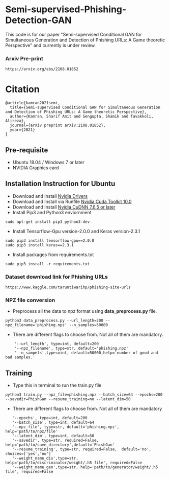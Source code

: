 # Semi-supervised-Phishing-Detection-GAN 

This code is for our paper "Semi-supervised Conditional GAN for Simultaneous Generation and Detection of Phishing URLs: A Game theoretic Perspective" and currently is under review.

### Arxiv Pre-print
```
https://arxiv.org/abs/2108.01852
```

# Citation
```
@article{kamran2021semi,
  title={Semi-supervised Conditional GAN for Simultaneous Generation and Detection of Phishing URLs: A Game theoretic Perspective},
  author={Kamran, Sharif Amit and Sengupta, Shamik and Tavakkoli, Alireza},
  journal={arXiv preprint arXiv:2108.01852},
  year={2021}
}
```

## Pre-requisite
- Ubuntu 18.04 / Windows 7 or later
- NVIDIA Graphics card

## Installation Instruction for Ubuntu
- Download and Install [Nvidia Drivers](https://www.nvidia.com/Download/driverResults.aspx/142567/en-us)
- Download and Install via Runfile [Nvidia Cuda Toolkit 10.0](https://developer.nvidia.com/cuda-10.0-download-archive?target_os=Linux&target_arch=x86_64&target_distro=Ubuntu&target_version=1804&target_type=runfilelocal)
- Download and Install [Nvidia CuDNN 7.6.5 or later](https://developer.nvidia.com/rdp/cudnn-archive)
- Install Pip3 and Python3 enviornment
```
sudo apt-get install pip3 python3-dev
```
- Install Tensorflow-Gpu version-2.0.0 and Keras version-2.3.1
```
sudo pip3 install tensorflow-gpu==2.0.0
sudo pip3 install keras==2.3.1
```
- Install packages from requirements.txt
```
sudo pip3 install -r requirements.txt
```

### Dataset download link for Phishing URLs
```
https://www.kaggle.com/taruntiwarihp/phishing-site-urls
```

### NPZ file conversion
- Preprocess all the data to npz format using **data_preprocess.py** file. 
```
python3 data_preprocess.py --url_length=200 --npz_filename='phishing.npz' --n_samples=50000
```
- There are different flags to choose from. Not all of them are mandatory.
```
    '--url_length', type=int, default=200
    '--npz_filename', type=str, default='phishing.npz'
    '--n_sampels',types=int, default=50000,help='number of good and bad samples.'
```

## Training

- Type this in terminal to run the train.py file
```
python3 train.py --npz_file=phishing.npz --batch_size=64 --epochs=200 --savedir=PhishGan --resume_training=no --latent_dim=50
```
- There are different flags to choose from. Not all of them are mandatory

```
   '--epochs', type=int, default=200
   '--batch_size', type=int, default=64
   '--npz_file', type=str, default='phishing.npz', help='path/to/npz/file'
   '--latent_dim', type=int, default=50
   '--savedir', type=str, required=False, help='path/to/save_directory',default='PhishGan'
   '--resume_training', type=str, required=False,  default='no', choices=['yes','no']
   '--weight_name_dis',type=str, help='path/to/discriminator/weight/.h5 file', required=False
   '--weight_name_gen',type=str, help='path/to/generator/weight/.h5 file', required=False
```
